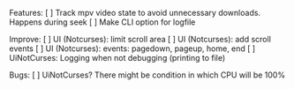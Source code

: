 Features:
[ ] Track mpv video state to avoid unnecessary downloads. Happens during seek
[ ] Make CLI option for logfile

Improve:
[ ] UI (Notcurses): limit scroll area
[ ] UI (Notcurses): add scroll events
[ ] UI (Notcurses): events: pagedown, pageup, home, end
[ ] UiNotCurses: Logging when not debugging (printing to file)

Bugs:
[ ] UiNotCurses? There might be condition in which CPU will be 100%
